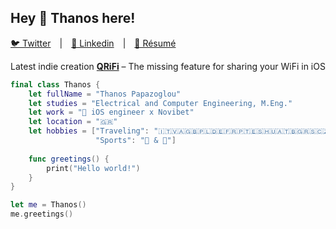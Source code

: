 ## Hey 👋 Thanos here!

[🐦 Twitter](https://twitter.com/A_Ch_Papazoglou)&emsp;|&emsp;[🔗 Linkedin](https://www.linkedin.com/in/athanasios-papazoglou/)&emsp;|&emsp;[📜 Résumé](https://papazoglou.read.cv)

Latest indie creation **[QRiFi](https://qrifi.app)**
– The missing feature for sharing your WiFi in iOS

```swift
final class Thanos {
    let fullName = "Thanos Papazoglou"
    let studies = "Electrical and Computer Engineering, M.Eng."
    let work = " iOS engineer x Novibet"
    let location = "🇬🇷"
    let hobbies = ["Traveling": "🇮🇹🇻🇦🇬🇧🇵🇱🇩🇪🇫🇷🇵🇹🇪🇸🇭🇺🇦🇹🇧🇬🇷🇸🇨🇿🇲🇰🇹🇷🇷🇴🇲🇹🇸🇰", 
                   "Sports": "🎾 & 🏀"]
                           
    func greetings() {
        print("Hello world!")
    }
}

let me = Thanos()
me.greetings()
```
